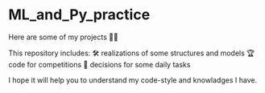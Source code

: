 # ML_and_Py_practice


Here are some of my projects 👨‍💻

This repository includes:
🛠 realizations of some structures and models 
🏆 code for competitions 
🔣 decisions for some daily tasks

I hope it will help you to understand my code-style and knowladges I have.

